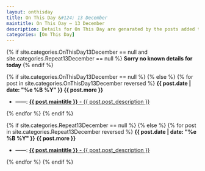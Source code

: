 ```yaml
---
layout: onthisday
title: On This Day &#124; 13 December
maintitle: On This Day — 13 December
description: Details for On This Day are genarated by the posts added to the website so the content is subject to changes/updates over time.
categories: [On This Day]
---
```


{% if site.categories.OnThisDay13December == null and site.categories.Repeat13December == null %}
<strong>Sorry no known details for today</strong>
{% endif %}

{% if site.categories.OnThisDay13December == null %}
{% else %}
{% for post in site.categories.OnThisDay13December reversed %}
<strong>{{ post.date | date: "%e %B %Y" }} {{ post.more }}</strong>
<ul>
<li> ——: <a href="{{ post.url }}"><strong>{{ post.maintitle }}</strong> - {{ post.post_description }}</a></li>
</ul>
{% endfor %}
{% endif %}

{% if site.categories.Repeat13December == null %}
{% else %}
{% for post in site.categories.Repeat13December reversed %}
<strong>{{ post.date | date: "%e %B %Y" }} {{ post.more }}</strong>
<ul>
<li> ——: <a href="{{ post.url }}"><strong>{{ post.maintitle }}</strong> - {{ post.post_description }}</a></li>
</ul>
{% endfor %}
{% endif %}
